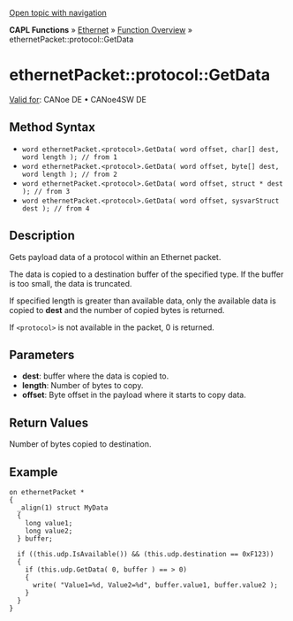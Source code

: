 [Open topic with navigation](../../../../../CANoeDEFamily.htm#Topics/CAPLFunctions/IP/Methods/CAPLfunctionProtocolGetData.md)

**CAPL Functions** » [Ethernet](../CAPLEthernetStartPage.md) » [Function Overview](../CAPLfunctionsIPOverview.md) » ethernetPacket::protocol::GetData

# ethernetPacket::protocol::GetData

[Valid for](../../../Shared/FeatureAvailability.md):  CANoe DE • CANoe4SW DE

## Method Syntax

- `word ethernetPacket.<protocol>.GetData( word offset, char[] dest, word length ); // from 1`
- `word ethernetPacket.<protocol>.GetData( word offset, byte[] dest, word length ); // from 2`
- `word ethernetPacket.<protocol>.GetData( word offset, struct * dest ); // from 3`
- `word ethernetPacket.<protocol>.GetData( word offset, sysvarStruct dest ); // from 4`

## Description

Gets payload data of a protocol within an Ethernet packet.

The data is copied to a destination buffer of the specified type. If the buffer is too small, the data is truncated.

If specified length is greater than available data, only the available data is copied to **dest** and the number of copied bytes is returned.

If `<protocol>` is not available in the packet, 0 is returned.

## Parameters

- **dest**: buffer where the data is copied to.
- **length**: Number of bytes to copy.
- **offset**: Byte offset in the payload where it starts to copy data.

## Return Values

Number of bytes copied to destination.

## Example

```plaintext
on ethernetPacket *
{
  _align(1) struct MyData
  {
    long value1;
    long value2;
  } buffer;

  if ((this.udp.IsAvailable()) && (this.udp.destination == 0xF123))
  {
    if (this.udp.GetData( 0, buffer ) == > 0)
    {
      write( "Value1=%d, Value2=%d", buffer.value1, buffer.value2 );
    }
  }
}
```
